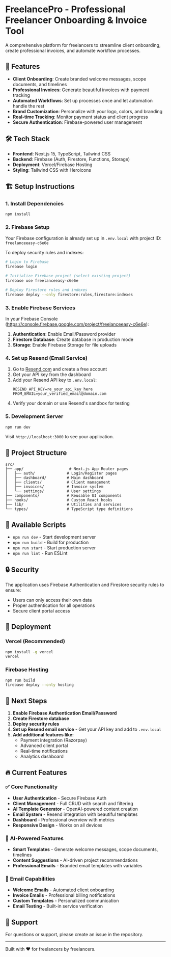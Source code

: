 # FreelancePro - Professional Freelancer Onboarding & Invoice Tool

A comprehensive platform for freelancers to streamline client onboarding, create professional invoices, and automate workflow processes.

## 🚀 Features

- **Client Onboarding**: Create branded welcome messages, scope documents, and timelines
- **Professional Invoices**: Generate beautiful invoices with payment tracking
- **Automated Workflows**: Set up processes once and let automation handle the rest
- **Brand Customization**: Personalize with your logo, colors, and branding
- **Real-time Tracking**: Monitor payment status and client progress
- **Secure Authentication**: Firebase-powered user management

## 🛠️ Tech Stack

- **Frontend**: Next.js 15, TypeScript, Tailwind CSS
- **Backend**: Firebase (Auth, Firestore, Functions, Storage)
- **Deployment**: Vercel/Firebase Hosting
- **Styling**: Tailwind CSS with Heroicons

## 🏗️ Setup Instructions

### 1. Install Dependencies

```bash
npm install
```

### 2. Firebase Setup

Your Firebase configuration is already set up in `.env.local` with project ID: `freelanceeasy-c6e6e`

To deploy security rules and indexes:

```bash
# Login to Firebase
firebase login

# Initialize Firebase project (select existing project)
firebase use freelanceeasy-c6e6e

# Deploy Firestore rules and indexes
firebase deploy --only firestore:rules,firestore:indexes
```

### 3. Enable Firebase Services

In your Firebase Console (https://console.firebase.google.com/project/freelanceeasy-c6e6e):

1. **Authentication**: Enable Email/Password provider
2. **Firestore Database**: Create database in production mode
3. **Storage**: Enable Firebase Storage for file uploads

### 4. Set up Resend (Email Service)

1. Go to [Resend.com](https://resend.com) and create a free account
2. Get your API key from the dashboard
3. Add your Resend API key to `.env.local`:
   ```
   RESEND_API_KEY=re_your_api_key_here
   FROM_EMAIL=your_verified_email@domain.com
   ```
4. Verify your domain or use Resend's sandbox for testing

### 5. Development Server

```bash
npm run dev
```

Visit `http://localhost:3000` to see your application.

## 📁 Project Structure

```
src/
├── app/                    # Next.js App Router pages
│   ├── auth/              # Login/Register pages
│   ├── dashboard/         # Main dashboard
│   ├── clients/           # Client management
│   ├── invoices/          # Invoice system
│   └── settings/          # User settings
├── components/            # Reusable UI components
├── hooks/                 # Custom React hooks
├── lib/                   # Utilities and services
└── types/                 # TypeScript type definitions
```

## 🔧 Available Scripts

- `npm run dev` - Start development server
- `npm run build` - Build for production
- `npm run start` - Start production server
- `npm run lint` - Run ESLint

## 🔒 Security

The application uses Firebase Authentication and Firestore security rules to ensure:
- Users can only access their own data
- Proper authentication for all operations
- Secure client portal access

## 🚀 Deployment

### Vercel (Recommended)
```bash
npm install -g vercel
vercel
```

### Firebase Hosting
```bash
npm run build
firebase deploy --only hosting
```

## 🎯 Next Steps

1. **Enable Firebase Authentication Email/Password**
2. **Create Firestore database**
3. **Deploy security rules**
4. **Set up Resend email service** - Get your API key and add to `.env.local`
5. **Add additional features like:**
   - Payment integration (Razorpay)
   - Advanced client portal
   - Real-time notifications
   - Analytics dashboard

## 🔥 **Current Features**

### ✅ **Core Functionality**
- **User Authentication** - Secure Firebase Auth
- **Client Management** - Full CRUD with search and filtering
- **AI Template Generator** - OpenAI-powered content creation
- **Email System** - Resend integration with beautiful templates
- **Dashboard** - Professional overview with metrics
- **Responsive Design** - Works on all devices

### 🤖 **AI-Powered Features**
- **Smart Templates** - Generate welcome messages, scope documents, timelines
- **Content Suggestions** - AI-driven project recommendations
- **Professional Emails** - Branded email templates with variables

### 📧 **Email Capabilities**
- **Welcome Emails** - Automated client onboarding
- **Invoice Emails** - Professional billing notifications  
- **Custom Templates** - Personalized communication
- **Email Testing** - Built-in service verification

## 📧 Support

For questions or support, please create an issue in the repository.

---

Built with ❤️ for freelancers by freelancers.
